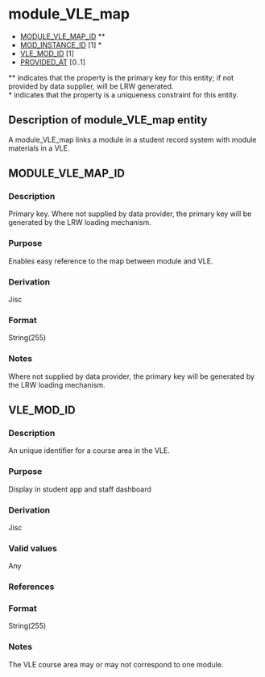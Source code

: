 # module_VLE_map

* [MODULE_VLE_MAP_ID](#module_vle_map_id) **
* [MOD_INSTANCE_ID](module_instance.md#mod_instance_id) [1] *
* [VLE_MOD_ID](#vle_mod_id) [1]
* [PROVIDED_AT](assessment_instance.md#provided_at) [0..1]

\** indicates that the property is the primary key for this entity; if not provided by data supplier, will be LRW generated.  
\* indicates that the property is a uniqueness constraint for this entity.

## Description of module_VLE_map entity
A module_VLE_map links a module in a student record system with module materials in a VLE.

## MODULE_VLE_MAP_ID
### Description
Primary key. Where not supplied by data provider, the primary key will be generated by the LRW loading mechanism.

### Purpose
Enables easy reference to the map between module and VLE.

### Derivation
Jisc

### Format
String(255)

### Notes
Where not supplied by data provider, the primary key will be generated by the LRW loading mechanism.


## VLE_MOD_ID
### Description
An unique identifier for a course area in the VLE. 

### Purpose
Display in student app and staff dashboard

### Derivation
Jisc

### Valid values
Any

### References

### Format
String(255)

### Notes
The VLE course area may or may not correspond to one module.
